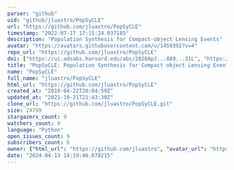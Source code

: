 ```yaml
---
parser: "github"
uid: "github/jluastro/PopSyCLE"
url: "https://github.com/jluastro/PopSyCLE"
timestamp: "2022-07-17 17:15:24.037185"
description: "Population Synthesis for Compact-object Lensing Events"
avatar: "https://avatars.githubusercontent.com/u/1459392?v=4"
repo_url: "https://github.com/jluastro/PopSyCLE"
doi: ["https://ui.adsabs.harvard.edu/abs/2020ApJ...889...31L", "https://ui.adsabs.harvard.edu/abs/2019ascl.soft12008L/abstract"]
title: "PopSyCLE: Population Synthesis for Compact object Lensing Events"
name: "PopSyCLE"
full_name: "jluastro/PopSyCLE"
html_url: "https://github.com/jluastro/PopSyCLE"
created_at: "2019-04-22T20:04:59Z"
updated_at: "2021-10-21T21:43:30Z"
clone_url: "https://github.com/jluastro/PopSyCLE.git"
size: 24799
stargazers_count: 9
watchers_count: 9
language: "Python"
open_issues_count: 9
subscribers_count: 6
owner: {"html_url": "https://github.com/jluastro", "avatar_url": "https://avatars.githubusercontent.com/u/1459392?v=4", "login": "jluastro", "type": "User"}
date: "2024-04-13 14:19:46.678215"
---
```

